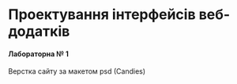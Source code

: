 # Проектування інтерфейсів веб-додатків 
#### Лабораторна № 1
Верстка сайту за макетом psd (Candies)
